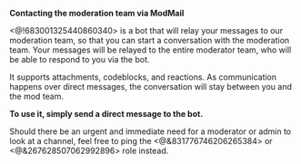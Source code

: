 **Contacting the moderation team via ModMail**

<@!683001325440860340> is a bot that will relay your messages to our moderation team, so that you can start a conversation with the moderation team. Your messages will be relayed to the entire moderator team, who will be able to respond to you via the bot.

It supports attachments, codeblocks, and reactions. As communication happens over direct messages, the conversation will stay between you and the mod team.

**To use it, simply send a direct message to the bot.**

Should there be an urgent and immediate need for a moderator or admin to look at a channel, feel free to ping the <@&831776746206265384> or <@&267628507062992896> role instead.

